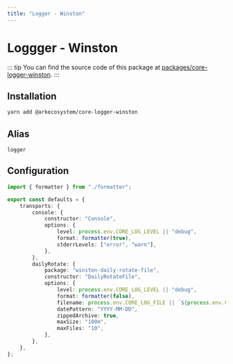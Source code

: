 ```yaml
---
title: "Logger - Winston"
---
```


# Loggger - Winston

::: tip
You can find the source code of this package at [packages/core-logger-winston](https://github.com/ArkEcosystem/core/tree/develop/packages/core-logger-winston).
:::

## Installation

```bash
yarn add @arkecosystem/core-logger-winston
```

## Alias

`logger`

## Configuration

```ts
import { formatter } from "./formatter";

export const defaults = {
    transports: {
        console: {
            constructor: "Console",
            options: {
                level: process.env.CORE_LOG_LEVEL || "debug",
                format: formatter(true),
                stderrLevels: ["error", "warn"],
            },
        },
        dailyRotate: {
            package: "winston-daily-rotate-file",
            constructor: "DailyRotateFile",
            options: {
                level: process.env.CORE_LOG_LEVEL || "debug",
                format: formatter(false),
                filename: process.env.CORE_LOG_FILE || `${process.env.CORE_PATH_LOG}/%DATE%.log`,
                datePattern: "YYYY-MM-DD",
                zippedArchive: true,
                maxSize: "100m",
                maxFiles: "10",
            },
        },
    },
};
```
